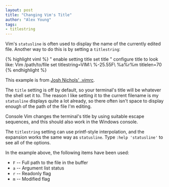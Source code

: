 ```yaml
---
layout: post
title: "Changing Vim's Title"
author: "Alex Young"
tags:
- titlestring
---
```


Vim's `statusline` is often used to display the name of the currently edited file.  Another way to do this is by setting a `titlestring`:

{% highlight viml %}
" enable setting title
set title
" configure title to look like: Vim /path/to/file
set titlestring=VIM:\ %-25.55F\ %a%r%m titlelen=70
{% endhighlight %}

This example is from [Josh Nichols' .vimrc](https://github.com/technicalpickles/pickled-vim/blob/master/home/.vimrc#L79).

The `title` setting is off by default, so your terminal's title will be whatever the shell set it to.  The reason I like setting it to the current filename is my `statusline` displays quite a lot already, so there often isn't space to display enough of the path of the file I'm editing.

Console Vim changes the terminal's title by using suitable escape sequences, and this should also work in the Windows console.

The `titlestring` setting can use printf-style interpolation, and the expansion works the same way as `statusline`.  Type `:help 'statusline'` to see all of the options.

In the example above, the following items have been used:

* `F` -- Full path to the file in the buffer
* `a` -- Argument list status
* `r` -- Readonly flag
* `m` -- Modified flag
